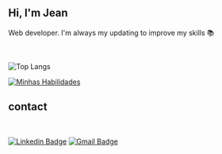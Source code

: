 ## Hi, I'm Jean

Web developer. I'm always my updating to improve my skills 📚

<br>

![Top Langs](https://github-readme-stats.vercel.app/api?username=Jeanll7&theme=midnight-purple)

[![Minhas Habilidades](https://skillicons.dev/icons?i=html,css,js,ts,react,nodejs,github)](https://skillicons.dev)

## contact

<br>
  
<div style="display: inline_block">
  
[![Linkedin Badge](https://img.shields.io/badge/-LinkedIn-blue?style=flat-square&logo=Linkedin&logoColor=white&link=www.linkedin.com/in/jean-leal-31684217b)](https://www.linkedin.com/in/jean-leal/)
[![Gmail Badge](https://img.shields.io/badge/-Gmail-black?style=flat-square&logo=Gmail&logoColor=white&link=www.linkedin.com/in/jean-leal-31684217b)](https://mail.google.com/mail/u/0/?tab=rm&ogbl#inbox)
</div>
